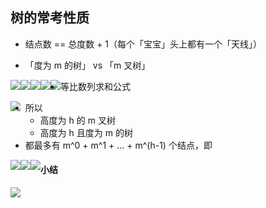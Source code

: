## 树的常考性质

- 结点数 == 总度数 + 1（每个「宝宝」头上都有一个「天线」）

- 「度为 m 的树」 vs 「m 叉树」

<img src='https://gitee.com/pj-l/imgs-1/raw/master/screenShot/image-20211105154134294.png' style='float: left;'></img>

<img src='https://gitee.com/pj-l/imgs-1/raw/master/screenShot/image-20211105154248229.png' style='float: left;'></img>

<img src='https://gitee.com/pj-l/imgs-1/raw/master/screenShot/image-20211105154516746.png' style='float: left;'></img>

<img src='https://gitee.com/pj-l/imgs-1/raw/master/screenShot/image-20211105154729090.png' style='float: left;'></img>

<img src='https://gitee.com/pj-l/imgs-1/raw/master/screenShot/image-20211105154816137.png' style='float: left;'></img>

- 等比数列求和公式

<img src='https://gitee.com/pj-l/imgs-1/raw/master/screenShot/image-20211105161708386.png' style='float: left;'></img>

- 所以
  - 高度为 h 的 m 叉树
  - 高度为 h 且度为 m 的树
- 都最多有 m^0 + m^1 + ... + m^(h-1) 个结点，即

<img src='https://gitee.com/pj-l/imgs-1/raw/master/screenShot/image-20211105162544883.png' style='float: left;'></img>

<img src='https://gitee.com/pj-l/imgs-1/raw/master/screenShot/image-20211105162814543.png' style='float: left;'></img>

<img src='https://gitee.com/pj-l/imgs-1/raw/master/screenShot/image-20211105165828196.png' style='float: left;'></img>

#### 小结

<img src='https://gitee.com/pj-l/imgs-1/raw/master/screenShot/image-20211105163709906.png' style='float: left;'></img>
